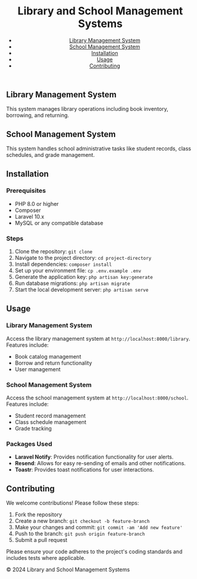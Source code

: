 <!DOCTYPE html>
<html lang="en">
<head>
    <meta charset="UTF-8">
    <meta name="viewport" content="width=device-width, initial-scale=1.0">
</head>
<body>
    <header>
        <h1>Library and School Management Systems</h1>
        <nav>
            <ul>
                <li><a href="#library">Library Management System</a></li>
                <li><a href="#school">School Management System</a></li>
                <li><a href="#installation">Installation</a></li>
                <li><a href="#usage">Usage</a></li>
                <li><a href="#contributing">Contributing</a></li>
            </ul>
        </nav>
    </header>
    <main>
        <section id="library">
            <h2>Library Management System</h2>
            <p>This system manages library operations including book inventory, borrowing, and returning.</p>
        </section>
        <section id="school">
            <h2>School Management System</h2>
            <p>This system handles school administrative tasks like student records, class schedules, and grade management.</p>
        </section>
        <section id="installation">
            <h2>Installation</h2>
            <h3>Prerequisites</h3>
            <ul>
                <li>PHP 8.0 or higher</li>
                <li>Composer</li>
                <li>Laravel 10.x</li>
                <li>MySQL or any compatible database</li>
            </ul>
            <h3>Steps</h3>
            <ol>
                <li>Clone the repository: <code>git clone <repository-url></code></li>
                <li>Navigate to the project directory: <code>cd project-directory</code></li>
                <li>Install dependencies: <code>composer install</code></li>
                <li>Set up your environment file: <code>cp .env.example .env</code></li>
                <li>Generate the application key: <code>php artisan key:generate</code></li>
                <li>Run database migrations: <code>php artisan migrate</code></li>
                <li>Start the local development server: <code>php artisan serve</code></li>
            </ol>
        </section>
        <section id="usage">
            <h2>Usage</h2>
            <h3>Library Management System</h3>
            <p>Access the library management system at <code>http://localhost:8000/library</code>. Features include:</p>
            <ul>
                <li>Book catalog management</li>
                <li>Borrow and return functionality</li>
                <li>User management</li>
            </ul>
            <h3>School Management System</h3>
            <p>Access the school management system at <code>http://localhost:8000/school</code>. Features include:</p>
            <ul>
                <li>Student record management</li>
                <li>Class schedule management</li>
                <li>Grade tracking</li>
            </ul>
            <h3>Packages Used</h3>
            <ul>
                <li><strong>Laravel Notify</strong>: Provides notification functionality for user alerts.</li>
                <li><strong>Resend</strong>: Allows for easy re-sending of emails and other notifications.</li>
                <li><strong>Toastr</strong>: Provides toast notifications for user interactions.</li>
            </ul>
        </section>
        <section id="contributing">
            <h2>Contributing</h2>
            <p>We welcome contributions! Please follow these steps:</p>
            <ol>
                <li>Fork the repository</li>
                <li>Create a new branch: <code>git checkout -b feature-branch</code></li>
                <li>Make your changes and commit: <code>git commit -am 'Add new feature'</code></li>
                <li>Push to the branch: <code>git push origin feature-branch</code></li>
                <li>Submit a pull request</li>
            </ol>
            <p>Please ensure your code adheres to the project's coding standards and includes tests where applicable.</p>
        </section>
    </main>
    <footer>
        <p>&copy; 2024 Library and School Management Systems</p>
    </footer>
</body>
</html>

